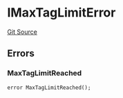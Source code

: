 # IMaxTagLimitError
[Git Source](https://github.com/thrackle-io/tron/blob/924e2b2b2b0ddb0088202a57363e91b424c36686/src/common/IErrors.sol)


## Errors
### MaxTagLimitReached

```solidity
error MaxTagLimitReached();
```

